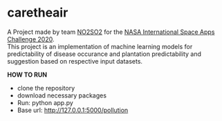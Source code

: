 # caretheair
A Project made by team [NO2SO2](https://2020.spaceappschallenge.org/challenges/observe/one-health-approach/teams/no2so2/project) for the [NASA International Space Apps Challenge 2020](https://www.spaceappschallenge.org/). <br />
This project is an implementation of machine learning models for predictability of disease occurance and plantation predictability and suggestion based on respective input datasets. 

**HOW TO RUN**
- clone the repository
- download necessary packages
- Run: python app.py
- Base url: http://127.0.0.1:5000/pollution 

